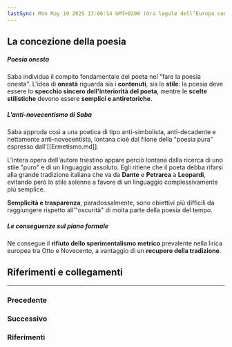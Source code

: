 ```yaml
---
lastSync: Mon May 19 2025 17:06:14 GMT+0200 (Ora legale dell’Europa centrale)
---
```

## La concezione della poesia
##### Poesia onesta
Saba individua il compito fondamentale del poeta nel "fare la poesia onesta". L'idea di **onestà** riguarda sia i **contenuti**, sia lo **stile**: la poesia deve essere lo **specchio sincero dell'interiorità del poeta**, mentre le **scelte stilistiche** devono essere **semplici e antiretoriche**.

##### L'anti-novecentismo di Saba
Saba approda così a una poetica di tipo anti-simbolista, anti-decadente e nettamente anti-novecentista, lontana cioè dal filone della "poesia pura" espresso dall'[[Ermetismo.md]].

L'intera opera dell'autore triestino appare perciò lontana dalla ricerca di uno stile "puro" e di un linguaggio assoluto. Egli ritiene che il poeta debba rifarsi alla grande tradizione italiana che va da **Dante** e **Petrarca** a **Leopardi**, evitando però lo stile solenne a favore di un linguaggio complessivamente più semplice.

**Semplicità e trasparenza**, paradossalmente, sono obiettivi più difficili da raggiungere rispetto all'"oscurità" di molta parte della poesia del tempo.

##### Le conseguenze sul piano formale
Ne consegue il **rifiuto dello sperimentalismo metrico** prevalente nella lirica europea tra Otto e Novecento, a vantaggio di un **recupero della tradizione**.


## Riferimenti e collegamenti
---
### Precedente


### Successivo


### Riferimenti
